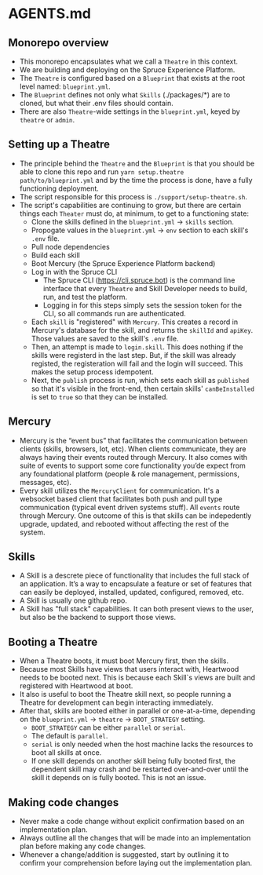 # AGENTS.md
 
## Monorepo overview
- This monorepo encapsulates what we call a `Theatre` in this context.
- We are building and deploying on the Spruce Experience Platform.
- The `Theatre` is configured based on a `Blueprint` that exists at the root level named: `blueprint.yml`.
- The `Blueprint` defines not only what `Skills` (./packages/*) are to cloned, but what their .env files should contain.
- There are also `Theatre`-wide settings in the `blueprint.yml`, keyed by `theatre` or `admin`.

## Setting up a Theatre
- The principle behind the `Theatre` and the `Blueprint` is that you should be able to clone this repo and run `yarn setup.theatre path/to/blueprint.yml` and by the time the process is done, have a fully functioning deployment.
- The script responsible for this process is `./support/setup-theatre.sh`.
- The script's capabilities are continuing to grow, but there are certain things each `Theater` must do, at minimum, to get to a functioning state:
  - Clone the skills defined in the `blueprint.yml` -> `skills` section.
  - Propogate values in the `blueprint.yml` -> `env` section to each skill's `.env` file.
  - Pull node dependencies
  - Build each skill
  - Boot Mercury (the Spruce Experience Platform backend)
  - Log in with the Spruce CLI
    - The Spruce CLI (https://cli.spruce.bot) is the command line interface that every `Theatre` and Skill Developer needs to build, run, and test the platform.
    - Logging in for this steps simply sets the session token for the CLI, so all commands run are authenticated.
  - Each `skill` is "registered" with `Mercury`. This creates a record in Mercury's database for the skill, and returns the `skillId` and `apiKey`. Those values are saved to the skill's `.env` file.
  - Then, an attempt is made to `login.skill`. This does nothing if the skills were registerd in the last step. But, if the skill was already registed, the registeration will fail and the login will succeed. This makes the setup process idempotent.
  - Next, the `publish` process is run, which sets each skill as `published` so that it's visible in the front-end, then certain skills' `canBeInstalled` is set to `true` so that they can be installed.

## Mercury
- Mercury is the “event bus” that facilitates the communication between clients (skills, browsers, Iot, etc). When clients communicate, they are always having their events routed through Mercury. It also comes with suite of events to support some core functionality you’de expect from any foundational platform (people & role management, permissions, messages, etc).
- Every skill utilizes the `MercuryClient` for communication. It's a websocket based client that facilitates both push and pull type communication (typical event driven systems stuff). All `events` route through Mercury. One outcome of this is that skills can be indepedently upgrade, updated, and rebooted without affecting the rest of the system.

## Skills
- A Skill is a descrete piece of functionality that includes the full stack of an application. It’s a way to encapsulate a feature or set of features that can easily be deployed, installed, updated, configured, removed, etc.
- A Skill is usually one github repo.
- A Skill has "full stack" capabilities. It can both present views to the user, but also be the backend to support those views.

## Booting a Theatre
- When a Theatre boots, it must boot Mercury first, then the skills.
- Because most Skills have views that users interact with, Heartwood needs to be booted next. This is because each Skill`s views are built and registered with Heartwood at boot.
- It also is useful to boot the Theatre skill next, so people running a Theatre for development can begin interacting immediately.
- After that, skills are booted either in parallel or one-at-a-time, depending on the `blueprint.yml` -> `theatre` -> `BOOT_STRATEGY` setting.
  - `BOOT_STRATEGY` can be either `parallel` or `serial`.
  - The default is `parallel`.
  - `serial` is only needed when the host machine lacks the resources to boot all skills at once.
  - If one skill depends on another skill being fully booted first, the dependent skill may crash and be restarted over-and-over until the skill it depends on is fully booted. This is not an issue.

## Making code changes
- Never make a code change without explicit confirmation based on an implementation plan.
- Always outline all the changes that will be made into an implementation plan before making any code changes.
- Whenever a change/addition is suggested, start by outlining it to confirm your comprehension before laying out the implementation plan.